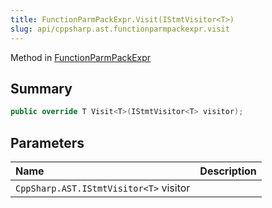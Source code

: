 ```yaml
---
title: FunctionParmPackExpr.Visit(IStmtVisitor<T>)
slug: api/cppsharp.ast.functionparmpackexpr.visit
---
```

Method in [FunctionParmPackExpr](/api/cppsharp/ast/functionparmpackexpr)

## Summary



```csharp
public override T Visit<T>(IStmtVisitor<T> visitor);
```

## Parameters

|Name|Description|
|:---|:---|
|`CppSharp.AST.IStmtVisitor<T>` visitor||

